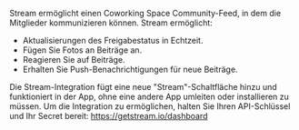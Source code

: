 Stream ermöglicht einen Coworking Space Community-Feed, in dem die Mitglieder kommunizieren können. Stream ermöglicht:

- Aktualisierungen des Freigabestatus in Echtzeit.
- Fügen Sie Fotos an Beiträge an.
- Reagieren Sie auf Beiträge.
- Erhalten Sie Push-Benachrichtigungen für neue Beiträge.

Die Stream-Integration fügt eine neue "Stream"-Schaltfläche hinzu und funktioniert in der App, ohne eine andere App umleiten oder installieren zu müssen. Um die Integration zu ermöglichen, halten Sie Ihren API-Schlüssel und Ihr Secret bereit: https://getstream.io/dashboard